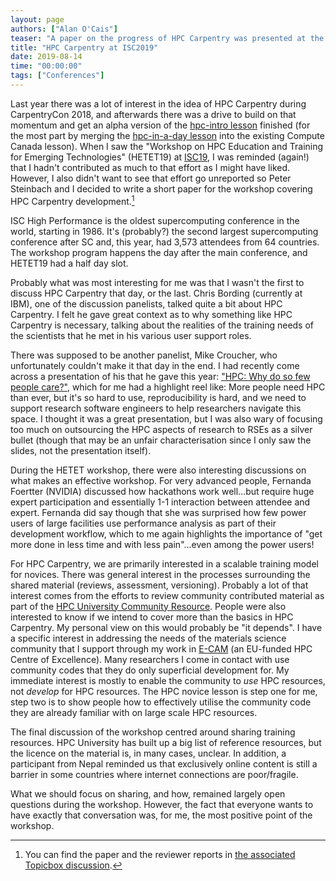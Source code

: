 ```yaml
---
layout: page
authors: ["Alan O'Cais"]
teaser: "A paper on the progress of HPC Carpentry was presented at the 'Workshop on HPC Education and Training for Emerging Technologies' at ISC2019"
title: "HPC Carpentry at ISC2019"
date: 2019-08-14
time: "00:00:00" 
tags: ["Conferences"]
---
```


Last year there was a lot of interest in the idea of HPC Carpentry during CarpentryCon 2018, and afterwards there was a drive to build
on that momentum and get an alpha version of the [hpc-intro lesson](https://github.com/hpc-carpentry/hpc-intro) finished (for the most
part by merging the [hpc-in-a-day lesson](https://github.com/psteinb/hpc-in-a-day/) into the existing Compute Canada lesson). When I saw
the "Workshop on HPC Education and Training for Emerging Technologies" (HETET19) at [ISC19](https://www.isc-hpc.com/), I was reminded
(again!) that I hadn't contributed as much to that effort as I might have liked. However, I also didn't want to
see that effort go unreported so Peter Steinbach and I decided to write a short paper for the workshop covering HPC Carpentry
development.[^1]

ISC High Performance is the oldest supercomputing conference in the world, starting in 1986. It's (probably?) the second largest
supercomputing conference after SC and, this year, had 3,573 attendees from 64 countries. The workshop program happens the day after the
main conference, and HETET19 had a half day slot.

Probably what was most interesting for me was that I wasn't the first to discuss HPC Carpentry that day, or the last. Chris Bording
(currently at IBM), one of the discussion panelists, talked quite a bit about HPC Carpentry. I felt he gave great context as to why
something like HPC Carpentry is necessary, talking about the realities of the training needs of the scientists that he met in his
various user support roles.

There was supposed to be another panelist, Mike Croucher, who unfortunately couldn't make it that day in the end. I had recently come across a
presentation of his that he gave this year: ["HPC: Why do so few people care?"](https://mikecroucher.github.io/HPC_for_everyone/),
which for me had a highlight reel like: More people need HPC than ever, but it's so hard to use, reproducibility is hard, and we need
to support research software engineers to help researchers navigate this space.  I thought it was a great
presentation, but I was also wary of focusing too much on outsourcing the HPC aspects of research to RSEs as a silver bullet (though
that may be an unfair characterisation since I only saw the slides, not the presentation itself).

During the HETET workshop, there were also interesting discussions on what makes an effective workshop. For very advanced people,
Fernanda Foertter (NVIDIA) discussed how hackathons work well...but require huge expert participation and essentially 1-1 interaction
between attendee and expert. Fernanda did say though that she was surprised how few power users of large facilities use performance
analysis as part of their development workflow, which to me again highlights the importance of "get more done in less time and with less
pain"...even among the power users!

For HPC Carpentry, we are primarily interested in a scalable training model for novices. There was general interest in the processes
surrounding the shared material (reviews, assessment, versioning). Probably a lot of that interest comes from the efforts to review
community contributed material as part of the [HPC University Community Resource](http://hpcuniversity.org/resources/search/). People were also interested to know if we intend to
cover more than the basics in HPC Carpentry. My personal view on this would probably be "it depends". I have a specific interest in
addressing the needs of the materials science community that I support through my work in [E-CAM](https://www.e-cam2020.eu/) (an EU-funded HPC Centre of Excellence).
Many researchers I come in contact with use community codes that they do only superficial development for. My immediate interest is
mostly to enable the community to *use* HPC resources, not *develop* for HPC resources. The HPC novice lesson is step one for me, step two
is to show people how to effectively utilise the community code they are already familiar with on large scale HPC resources.

The final discussion of the workshop centred around sharing training resources. HPC University has built up a big list of reference
resources, but the licence on the material is, in many cases, unclear. In addition, a participant from Nepal reminded us that
exclusively online content is still a barrier in some countries where internet connections are poor/fragile.

What we should focus on sharing, and how, remained largely open questions during the workshop. However, the fact that everyone wants to
have exactly that conversation was, for me, the most positive point of the workshop.

[^1]: You can find the paper and the reviewer reports in [the associated Topicbox discussion](https://carpentries.topicbox.com/groups/discuss-hpc/Tc0db0c01a48b7d65/hpc-carpentry-at-isc2019).
